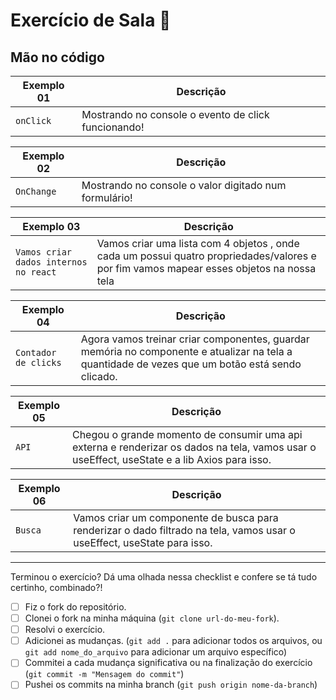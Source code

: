 # Exercício de Sala 🏫  

## Mão no código

| Exemplo 01 | Descrição |
| --- | --- |
| `onClick` | Mostrando no console o evento de click funcionando! |

| Exemplo 02 | Descrição |
| --- | --- |
| `OnChange` | Mostrando no console o valor digitado num formulário! |

| Exemplo 03 | Descrição |
| --- | --- |
| `Vamos criar dados internos no react` | Vamos criar uma lista com 4 objetos , onde cada um possui quatro propriedades/valores e por fim vamos mapear esses objetos na nossa tela |

| Exemplo 04 | Descrição |
| --- | --- |
| `Contador de clicks` |  Agora vamos treinar criar componentes, guardar memória no componente e atualizar na tela a quantidade de vezes que um botão está sendo clicado. |

| Exemplo 05 | Descrição |
| --- | --- |
| `API` |  Chegou o grande momento de consumir uma api externa e renderizar os dados na tela, vamos usar o useEffect, useState e a lib Axios para isso. |

| Exemplo 06 | Descrição |
| --- | --- |
| `Busca` |  Vamos criar um componente de busca para renderizar o dado filtrado na tela, vamos usar o useEffect, useState para isso. |
---

Terminou o exercício? Dá uma olhada nessa checklist e confere se tá tudo certinho, combinado?!

- [ ] Fiz o fork do repositório.
- [ ] Clonei o fork na minha máquina (`git clone url-do-meu-fork`).
- [ ] Resolvi o exercício.
- [ ] Adicionei as mudanças. (`git add .` para adicionar todos os arquivos, ou `git add nome_do_arquivo` para adicionar um arquivo específico)
- [ ] Commitei a cada mudança significativa ou na finalização do exercício (`git commit -m "Mensagem do commit"`)
- [ ] Pushei os commits na minha branch (`git push origin nome-da-branch`)
